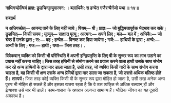 **नाधिगच्छेत्षियं प्राज्ञ: कॢहचिन्मृत्युमात्मन: ।** **बलाधिकै: स हन्येत गजैरन्यैर्गजो यथा ॥ १४॥** 

**शब्दार्थ** 

**न अधिगच्छेत्—** **आनन्द पाने के लिए नहीं जाये** **; षियम्—** **षी** **; प्राज्ञ:—** **जो बुद्धिमत्तापूर्वक भेदभाव कर सके** **; कॢहचित्—** **किसी समय** **; मृत्युम्—** **साक्षात् मृत्यु** **; आत्मन:—** **अपने लिए** **; बल—** **बल में** **; अधिकै:—** **जो श्रेष्ठ हैं उनके द्वारा** **; स:—** **वह** **;** **हन्येत—** **विनष्ट कर दिया जायेगा** **; गजै:—** **हाथियों के द्वारा** **; अन्यै:—** **अन्यों के लिए** **; गज:—** **हाथी** **; यथा—** **जिस तरह।** **.** 

**विवेकवान् व्यक्ति को किसी भी परिस्थिति में अपनी इन्द्रियतृप्ति के लिए षी के सुन्दर रूप** **का लाभ उठाने का प्रयास नहीं करना चाहिए। जिस तरह हथिनी से संभोग करने का प्रयास** **करने वाला हाथी उसके साथ संभोग कर रहे अन्य हाथियों के द्वारा मार डाला जाता है, उसी** **तरह, जो व्यक्ति किसी नारी के साथ संभोग करना चाहता है, वह किसी भी क्षण उसके अन्य** **प्रेमियों द्वारा मार डाला जा सकता है, जो उससे अधिक बलिष्ठ होते हैं।** **तात्पर्य :** जिस तरह कोई व्यक्ति किसी षी के सुन्दर रूप द्वारा मोहित हो जाता है, उसी तरह अनेक अन्य पुरुष भी मोहित हो सकते हैं और इसका खतरा रहता है कि वे उस व्यकि्त से अधिक बलवान् हों और ईष्र्यावश उसे मार भी डालें। काम-वासना के अपराध अत्यन्त सामान्य हैं। भौतिक जीवन का यह दूसरी अकारथ है।  